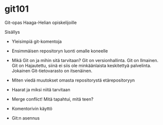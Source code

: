 # git101
Git-opas Haaga-Helian opiskelijoille

Sisällys
- Yleisimpiä git-komentoja
- Ensimmäisen repositoryn luonti omalle koneelle
- Mikä Git on ja mihin sitä tarvitaan?
Git on versionhallinta. Git on Ilmainen. Git on Hajautettu, siinä ei siis ole minkäänlaista keskitettyä palvelinta. Jokainen Git-tietovarasto on itsenäinen.

- Miten viedä muutokset omasta repositorystä etärepositoryyn
- Haarat ja miksi niitä tarvitaan
- Merge conflict! Mitä tapahtui, mitä teen?
- Komentorivin käyttö
- Git:n asennus
